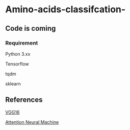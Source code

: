 # Amino-acids-classifcation-

## Code is coming


### Requirement
Python 3.xx

Tensorflow

tqdm

sklearn


## References

[VGG16](https://arxiv.org/abs/1409.1556)

[Attention Neural Machine](https://arxiv.org/abs/1508.04025)
